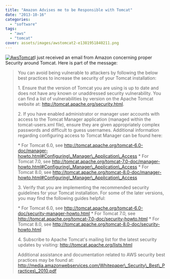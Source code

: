 ```yaml
---
title: "Amazon Advises me to be Responsible with Tomcat"
date: "2013-10-16"
categories: 
  - "software"
tags: 
  - "aws"
  - "tomcat"
cover: assets/images/awstomcat2-e1381951840211.png
---
```


[![AwsTomcat](/assets/images/awstomcat2-e1381951840211.png)](http://briglamoreaux.files.wordpress.com/2013/10/awstomcat2-e1381951840211.png)I just received an email from Amazon concerning proper Security around Tomcat. Here is part of the message:

> You can avoid being vulnerable to attackers by following the below best practices to increase the security of your Tomcat installation:
> 
> 1\. Ensure that the version of Tomcat you are using is up to date and does not have any known or unaddressed security vulnerability. You can find a list of vulnerabilities by version on the Apache Tomcat website at: http://tomcat.apache.org/security.html.
> 
> 2\. If you have enabled administrator or manager user accounts with access to the Tomcat Manager application (managed within the tomcat-users.xml file), ensure they are given appropriately complex passwords and difficult to guess usernames. Additional information regarding configuring access to Tomcat Manager can be found here:
> 
> \* For Tomcat 6.0, see http://tomcat.apache.org/tomcat-6.0-doc/manager-howto.html#Configuring\_Manager\_Application\_Access \* For Tomcat 7.0, see http://tomcat.apache.org/tomcat-7.0-doc/manager-howto.html#Configuring\_Manager\_Application\_Access \* For Tomcat 8.0, see http://tomcat.apache.org/tomcat-8.0-doc/manager-howto.html#Configuring\_Manager\_Application\_Access
> 
> 3\. Verify that you are implementing the recommended security guidelines for your Tomcat installation. For some of the later versions, you may find the following guides helpful:
> 
> \* For Tomcat 6.0, see http://tomcat.apache.org/tomcat-6.0-doc/security-manager-howto.html \* For Tomcat 7.0, see http://tomcat.apache.org/tomcat-7.0-doc/security-howto.html \* For Tomcat 8.0, see http://tomcat.apache.org/tomcat-8.0-doc/security-howto.html
> 
> 4\. Subscribe to Apache Tomcat's mailing list for the latest security updates by visiting: http://tomcat.apache.org/lists.html
> 
> Additional assistance and documentation related to AWS security best practices may be found at: http://media.amazonwebservices.com/Whitepaper\_Security\_Best\_Practices\_2010.pdf
